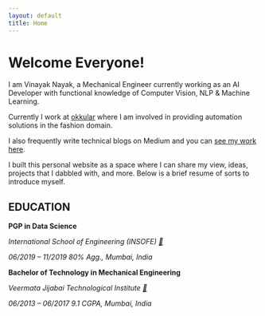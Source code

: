 ```yaml
---
layout: default
title: Home
---
```


# Welcome Everyone!

I am Vinayak Nayak, a Mechanical Engineer currently working as an AI Developer with functional knowledge of Computer Vision, NLP & Machine Learning. 

Currently I work at [okkular](https://www.okkular.io/) where I am involved in providing automation solutions in the fashion domain. 

I also frequently write technical blogs on Medium and you can [see my work here](https://nayakvinayak95.medium.com/). 

I built this personal website as a space where I can share my view, ideas, projects that I dabbled with, and more. Below is a brief resume of sorts to introduce myself.

## EDUCATION

**PGP in Data Science**

*International School of Engineering (INSOFE) [🔗](https://www.insofe.edu.in/)*

*06/2019 – 11/2019 80% Agg., Mumbai, India*

**Bachelor of Technology in Mechanical Engineering**

*Veermata Jijabai Technological Institute [🔗](http://vjti.ac.in/)*

*06/2013 – 06/2017 9.1 CGPA, Mumbai, India*

<!-- <div class="posts">
  {% for post in paginator.posts %}
  <div class="post">
    <h1 class="post-title">
      <a href="{{ post.url }}">
        {{ post.title }}
      </a>
    </h1>

    <span class="post-date">{{ post.date | date_to_string }}</span>

    {{ post.content }}
  </div>
  {% endfor %}
</div>

<div class="pagination">
  {% if paginator.next_page %}
    <a class="pagination-item older" href="{{ site.baseurl }}page{{paginator.next_page}}">Older</a>
  {% else %}
    <span class="pagination-item older">Older</span>
  {% endif %}
  {% if paginator.previous_page %}
    {% if paginator.page == 2 %}
      <a class="pagination-item newer" href="{{ site.baseurl }}">Newer</a>
    {% else %}
      <a class="pagination-item newer" href="{{ site.baseurl }}page{{paginator.previous_page}}">Newer</a>
    {% endif %}
  {% else %}
    <span class="pagination-item newer">Newer</span>
  {% endif %}
</div> -->

